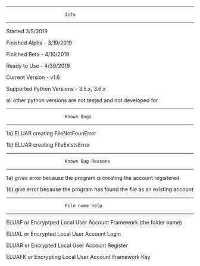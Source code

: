 ---------------------------------------------------------------
                          Info
---------------------------------------------------------------

Started 3/5/2019

Finished Alpha - 3/19/2019

Finished Beta - 4/10/2019

Ready to Use - 4/30/2019

Current Version - v1.6

Supported Python Versions - 3.5.x, 
                            3.6.x

all other python versions are not tested and not developed for

---------------------------------------------------------------
                          Known Bugs
---------------------------------------------------------------

1a) ELUAR creating FIleNotFounError

1b) ELUAR creating FIleExistsError



---------------------------------------------------------------
                          Known Bug Reasons
---------------------------------------------------------------
1a) gives error because the program is creating the account registered

1b) give error because the program has found the file as an existing account




---------------------------------------------------------------
                          File name help
---------------------------------------------------------------
ELUAF or Encryptped Local User Account Framework (the folder name)

ELUAL or Encrypted Local User Account Login

ELUAR or Encrypted Local User Account Register

ELUAFK or Encrypting Local User Account Framework Key
